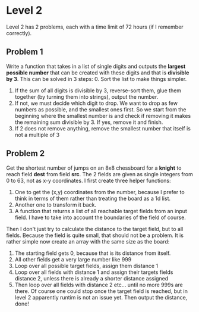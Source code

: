 # Level 2
Level 2 has 2 problems, each with a time limit of 72 hours (if I remember correctly).

## Problem 1
Write a function that takes in a list of single digits and outputs the **largest possible number** that can be created with these digits and that is **divisible by 3**. This can be solved in 3 steps:
0. Sort the list to make things simpler.
1. If the sum of all digits is divisible by 3, reverse-sort them, glue them together (by turning them into strings), output the number.
2. If not, we must decide which digit to drop. We want to drop as few numbers as possible, and the smallest ones first. So we start from the beginning where the smallest number is and check if removing it makes the remaining sum divisible by 3. If yes, remove it and finish.
3. If 2 does not remove anything, remove the smallest number that itself is not a multiple of 3


## Problem 2
Get the shortest number of jumps on an 8x8 chessboard for a **knight** to reach field **dest** from field **src**. The 2 fields are given as single integers from 0 to 63, not as x-y coordinates.
I first create three helper functions:
1. One to get the (x,y) coordinates from the number, because I prefer to think in terms of them rather than treating the board as a 1d list.
2. Another one to transform it back. 
3. A function that returns a list of all reachable target fields from an input field. I have to take into account the boundaries of the field of course.

Then I don't just try to calculate the distance to the target field, but to all fields. Because the field is quite small, that should not be a problem. It is rather simple now create an array with the same size as the board:
1. The starting field gets 0, because that is its distance from itself.
2. All other fields get a very large number like 999
3. Loop over all possible target fields, assign them distance 1
4. Loop over all fields with distance 1 and assign their targets fields distance 2, unless there is already a shorter distance assigned
5. Then loop over all fields with distance 2 etc... until no more 999s are there. Of course one could stop once the target field is reached, but in level 2 apparently runtim is not an issue yet.
Then output the distance, done!
